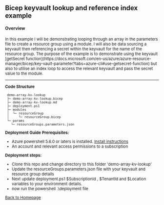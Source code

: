 ## **Bicep keyvault lookup and reference index example**
#### Overview
 <font size="2">
In this example I will be demonstrating looping through an array in the parameters file to create a resource group using a module. 
I will also be data sourcing a keyvault then referencing a secret within the keyvault for the name of the resource group.
The purpose of the example is to demonstrate using the keyvault [getSecret function](https://docs.microsoft.com/en-us/azure/azure-resource-manager/bicep/key-vault-parameter?tabs=azure-cli#use-getsecret-function) but also to utilise an index loop to access the relevant keyvault and pass the secret value to the module.

- - - -

**Code Structure**
```
 demo-array-kv-lookup
 ├─ demo-array-kv-lookup.bicep
 ├─ demo-array-kv-lookup.md
 ├─ deployment.ps1
 ├─ modules
 │  └─ resourceGroup
 │     └─ resourceGroup.bicep
 └─ params
   └─ resourceGroups.parameters.json
```
**Deployment Guide**
**Prerequisites:**

- Azure powershell 5.6.0 or laters is installed. [Install instructions](https://docs.microsoft.com/en-us/powershell/azure/install-az-ps)
- An account and relevant access permissions to a subscription

**Deployment steps:**

- Clone this repo and change directory to this folder 'demo-array-kv-lookup'
- Update the resourceGroups.parameters.json file with your keyvault and resource group details
- Next update deployment.ps1 $SubscriptionId , $TenantId and $Location  variables to your environment details.
- now run the powershell .\deployment file

[Back to Homepage](../README.md)